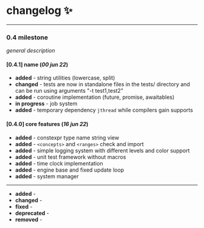 # changelog :sparkles:

---

### 0.4 milestone

_general description_

#### [0.4.1] name (_00 jun 22_)

- **added** - string utilities (lowercase, split)
- **changed** - tests are now in standalone files in the tests/ directory and can be run using arguments "-t test1,test2"
- **added** - coroutine implementation (future, promise, awaitables)
- **in progress** - job system
- **added** - temporary dependency `jthread` while compilers gain supports

#### [0.4.0] core features (_16 jun 22_)

- **added** - constexpr type name string view
- **added** - `<concepts>` and `<ranges>` check and import
- **added** - simple logging system with different levels and color support
- **added** - unit test framework without macros
- **added** - time clock implementation
- **added** - engine base and fixed update loop
- **added** - system manager

---

- **added** - 
- **changed** - 
- **fixed** -
- **deprecated** -
- **removed** -